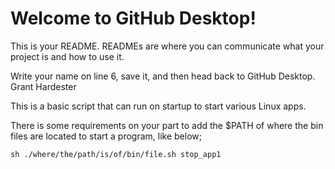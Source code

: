 # Welcome to GitHub Desktop!

This is your README. READMEs are where you can communicate what your project is and how to use it.

Write your name on line 6, save it, and then head back to GitHub Desktop.
Grant Hardester 

This is a basic script that can run on startup to start various Linux apps.

There is some requirements on your part to add the $PATH of where the bin files are located to start a program, like below;

```
sh ./where/the/path/is/of/bin/file.sh stop_app1
```
